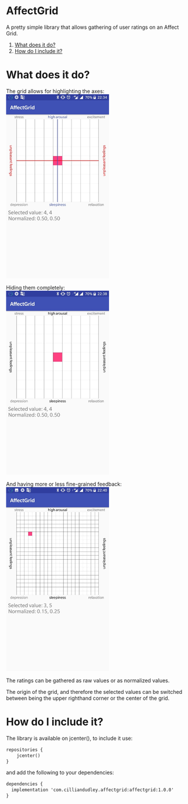 # AffectGrid
A pretty simple library that allows gathering of user ratings on an Affect Grid.
   
1. [What does it do?](#what-does-it-do)
2. [How do I include it?](#how-do-i-include-it)

# What does it do?
The grid allows for highlighting the axes:<br/>
<img src="screenshots/1.jpg?raw=false" height="500" alt="In-app screenshot of Affect Grid with Axes Visible">

Hiding them completely:<br/>
<img src="screenshots/2.jpg?raw=false" height="500" alt="In-app screenshot of Affect Grid with Axes Hidden">

And having more or less fine-grained feedback:<br/>
<img src="screenshots/3.jpg?raw=false" height="500" alt="In-app screenshot of Affect Grid sized 20 by 20 and axes hidden">

The ratings can be gathered as raw values or as normalized values. 

The origin of the grid, and therefore the selected values can be switched between being the upper righthand corner or the center of the grid.

# How do I include it?
The library is available on jcenter(), to include it use:

```
repositories {
    jcenter()
}
```

and add the following to your dependencies:

```
dependencies {
  implementation 'com.cilliandudley.affectgrid:affectgrid:1.0.0'
}
```



